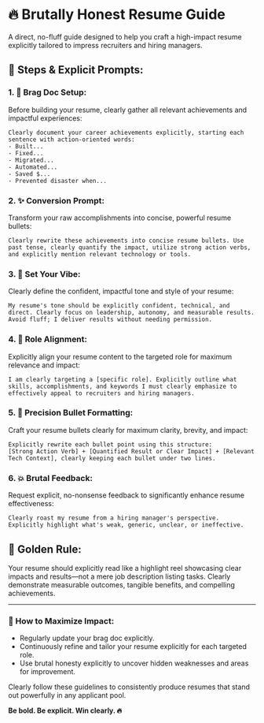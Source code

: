 # 🔥 Brutally Honest Resume Guide

A direct, no-fluff guide designed to help you craft a high-impact resume explicitly tailored to impress recruiters and hiring managers.

## 📌 Steps & Explicit Prompts:

### 1. 📑 **Brag Doc Setup:**
Before building your resume, clearly gather all relevant achievements and impactful experiences:

```
Clearly document your career achievements explicitly, starting each sentence with action-oriented words:
- Built...
- Fixed...
- Migrated...
- Automated...
- Saved $...
- Prevented disaster when...
```

### 2. ✨ **Conversion Prompt:**
Transform your raw accomplishments into concise, powerful resume bullets:

```
Clearly rewrite these achievements into concise resume bullets. Use past tense, clearly quantify the impact, utilize strong action verbs, and explicitly mention relevant technology or tools.
```

### 3. 🚀 **Set Your Vibe:**
Clearly define the confident, impactful tone and style of your resume:

```
My resume's tone should be explicitly confident, technical, and direct. Clearly focus on leadership, autonomy, and measurable results. Avoid fluff; I deliver results without needing permission.
```

### 4. 🎯 **Role Alignment:**
Explicitly align your resume content to the targeted role for maximum relevance and impact:

```
I am clearly targeting a [specific role]. Explicitly outline what skills, accomplishments, and keywords I must clearly emphasize to effectively appeal to recruiters and hiring managers.
```

### 5. 🎯 **Precision Bullet Formatting:**
Craft your resume bullets clearly for maximum clarity, brevity, and impact:

```
Explicitly rewrite each bullet point using this structure:
[Strong Action Verb] + [Quantified Result or Clear Impact] + [Relevant Tech Context], clearly keeping each bullet under two lines.
```

### 6. 💥 **Brutal Feedback:**
Request explicit, no-nonsense feedback to significantly enhance resume effectiveness:

```
Clearly roast my resume from a hiring manager's perspective. Explicitly highlight what's weak, generic, unclear, or ineffective.
```

## 🌟 **Golden Rule:**
Your resume should explicitly read like a highlight reel showcasing clear impacts and results—not a mere job description listing tasks. Clearly demonstrate measurable outcomes, tangible benefits, and compelling achievements.

---

### 🚀 How to Maximize Impact:
- Regularly update your brag doc explicitly.
- Continuously refine and tailor your resume explicitly for each targeted role.
- Use brutal honesty explicitly to uncover hidden weaknesses and areas for improvement.

Clearly follow these guidelines to consistently produce resumes that stand out powerfully in any applicant pool.

**Be bold. Be explicit. Win clearly. 🔥**

